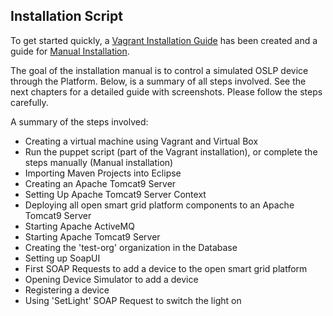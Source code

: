 ## Installation Script

To get started quickly, a [Vagrant Installation Guide](./Setup-VM-Vagrant.md) has been created and a guide for [Manual Installation](./manualInstallation.md).

The goal of the installation manual is to control a simulated OSLP device through the Platform.
Below, is a summary of all steps involved. See the next chapters for a detailed guide with screenshots.
Please follow the steps carefully.

A summary of the steps involved:
- Creating a virtual machine using Vagrant and Virtual Box
- Run the puppet script (part of the Vagrant installation), or complete the steps manually (Manual installation)
- Importing Maven Projects into Eclipse
- Creating an Apache Tomcat9 Server
- Setting Up Apache Tomcat9 Server Context
- Deploying all open smart grid platform components to an Apache Tomcat9 Server
- Starting Apache ActiveMQ
- Starting Apache Tomcat9 Server
- Creating the 'test-org' organization in the Database
- Setting up SoapUI
- First SOAP Requests to add a device to the open smart grid platform
- Opening Device Simulator to add a device
- Registering a device
- Using 'SetLight' SOAP Request to switch the light on
